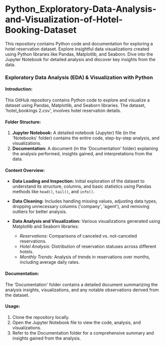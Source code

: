 # Python_Exploratory-Data-Analysis-and-Visualization-of-Hotel-Booking-Dataset
This repository contains Python code and documentation for exploring a hotel reservation dataset. Explore insightful data visualizations created using Python libraries like Pandas, Matplotlib, and Seaborn. Dive into the Jupyter Notebook for detailed analysis and discover key insights from the data.



### Exploratory Data Analysis (EDA) & Visualization with Python

#### Introduction:
This GitHub repository contains Python code to explore and visualize a dataset using Pandas, Matplotlib, and Seaborn libraries. The dataset, 'hotel_bookings 2.csv', involves hotel reservation details.

#### Folder Structure:
1. **Jupyter Notebook:** A detailed notebook (Jupyter) file (in the 'Notebooks' folder) contains the entire code, step-by-step analysis, and visualizations.
2. **Documentation:** A document (in the 'Documentation' folder) explaining the analysis performed, insights gained, and interpretations from the data.

#### Content Overview:
- **Data Loading and Inspection:** Initial exploration of the dataset to understand its structure, columns, and basic statistics using Pandas methods like `head()`, `tail()`, and `info()`.

- **Data Cleaning:** Includes handling missing values, adjusting data types, dropping unnecessary columns ('company', 'agent'), and removing outliers for better analysis.

- **Data Analysis and Visualization:** Various visualizations generated using Matplotlib and Seaborn libraries:
  - *Reservations:* Comparisons of canceled vs. not-canceled reservations.
  - *Hotel Analysis:* Distribution of reservation statuses across different hotels.
  - *Monthly Trends:* Analysis of trends in reservations over months, including average daily rates.

#### Documentation:
The 'Documentation' folder contains a detailed document summarizing the analysis insights, visualizations, and any notable observations derived from the dataset.

#### Usage:
1. Clone the repository locally.
2. Open the Jupyter Notebook file to view the code, analysis, and visualizations.
3. Refer to the Documentation folder for a comprehensive summary and insights gained from the analysis.
